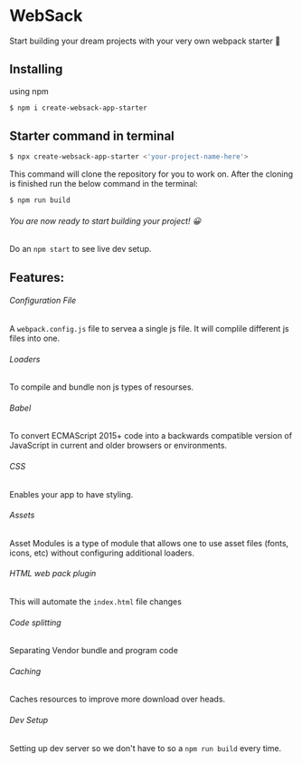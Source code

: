 # WebSack
Start building your dream projects with your very own webpack starter 🥡

## Installing
using npm
```bash
$ npm i create-websack-app-starter
```
## Starter command in terminal 
```bash
$ npx create-websack-app-starter <'your-project-name-here'>
```
This command will clone the repository for you to work on. After the cloning is finished run the below command in the terminal: 
```bash
$ npm run build
```
###### You are now ready to start building your project! 😀

Do an ``` npm start ``` to see live dev setup.

## Features: 
###### Configuration File

A ```webpack.config.js``` file to servea a single js file. It will complile different js files into one.

###### Loaders

To compile and bundle non js types of resourses.

###### Babel

To convert ECMAScript 2015+ code into a backwards compatible version of JavaScript in current and older browsers or environments.

###### CSS

Enables your app to have styling.

###### Assets

Asset Modules is a type of module that allows one to use asset files (fonts, icons, etc) without configuring additional loaders.

###### HTML web pack plugin

This will automate the ```index.html``` file changes

###### Code splitting

Separating Vendor bundle and program code

###### Caching

Caches resources to improve more download over heads.

###### Dev Setup

Setting up dev server so we don't have to so a ```npm run build``` every time.
